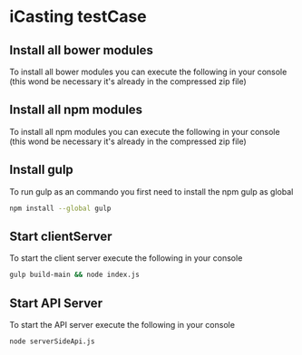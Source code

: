 iCasting testCase
=========

Install all bower modules
----
To install all bower modules you can execute the following in your console (this wond be necessary it's already in the compressed zip file)

Install all npm modules
----
To install all npm modules you can execute the following in your console (this wond be necessary it's already in the compressed zip file)

Install gulp
----
To run gulp as an commando you first need to install the npm gulp as global
```sh
npm install --global gulp
```

Start clientServer
----
To start the client server execute the following in your console
```sh
gulp build-main && node index.js
```

Start API Server
----
To start the API server execute the following in your console
```sh
node serverSideApi.js
